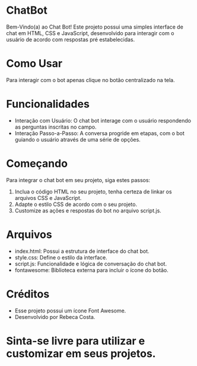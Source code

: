 # ChatBot
Bem-Vindo(a) ao Chat Bot! Este projeto possui uma simples interface de chat em HTML, CSS e JavaScript, desenvolvido para interagir com o usuário de acordo com respostas pré estabelecidas.

# Como Usar
Para interagir com o bot apenas clique no botão centralizado na tela.

# Funcionalidades
- Interação com Usuário: O chat bot interage com o usuário respondendo as perguntas inscritas no campo.
- Interação Passo-a-Passo: A conversa progride em etapas, com o bot guiando o usuário através de uma série de opções.

# Começando
Para integrar o chat bot em seu projeto, siga estes passos:
1. Inclua o código HTML no seu projeto, tenha certeza de linkar os arquivos CSS e JavaScript.
2. Adapte o estilo CSS de acordo com o seu projeto.
3. Customize as ações e respostas do bot no arquivo script.js.

# Arquivos
- index.html: Possui a estrutura de interface do chat bot.
- style.css: Define o estilo da interface.
- script.js: Funcionalidade e lógica de conversação do chat bot.
- fontawesome: Biblioteca externa para incluir o ícone do botão.

# Créditos
- Esse projeto possui um ícone Font Awesome.
- Desenvolvido por Rebeca Costa.

# Sinta-se livre para utilizar e customizar em seus projetos.
